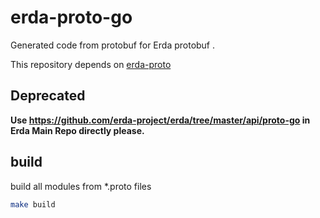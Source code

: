 # erda-proto-go
Generated code from protobuf for Erda protobuf .

This repository depends on [erda-proto](https://github.com/erda-project/erda-proto)

## Deprecated

**Use https://github.com/erda-project/erda/tree/master/api/proto-go in Erda Main Repo directly please.**

## build
build all modules from *.proto files
```sh
make build
```
